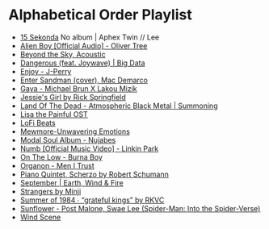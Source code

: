 # Alphabetical Order Playlist

- [15 Sekonda](https://www.youtube.com/watch?v=R_Y4Cn-XQq8) No album | Aphex Twin // Lee
- [Alien Boy [Official Audio] - Oliver Tree](https://www.youtube.com/watch?v=3wLLgJ_a7Rs)
- [Beyond the Sky, Acoustic](https://www.youtube.com/watch?v=0_Af8SX2bWM)
- [Dangerous (feat. Joywave) | Big Data](https://www.youtube.com/watch?v=LpQArtCeXTk)
- [Enjoy - J-Perry](https://www.youtube.com/watch?v=RKomOZTdhVg)
- [Enter Sandman (cover), Mac Demarco](https://www.youtube.com/watch?v=gABTZibOV2U)
- [Gaya - Michael Brun X Lakou Mizik](https://www.youtube.com/watch?v=sHQL4uBSFD4)
- [Jessie's Girl by Rick Springfield](https://www.youtube.com/watch?v=qYkbTyHXwbs)
- [Land Of The Dead - Atmospheric Black Metal | Summoning](https://www.youtube.com/watch?v=jmDnrNwyhK0)
- [Lisa the Painful OST](https://www.youtube.com/watch?v=ByKll4eIjwo&list=PLPAsf8Volpy3OoTL0fFmSLMuv8oK0s1Rk)
- [LoFi Beats](https://www.youtube.com/watch?v=5qap5aO4i9A)
- [Mewmore-Unwavering Emotions](https://www.youtube.com/watch?v=o-mKUzqHcEc)
- [Modal Soul Album - Nujabes](https://www.youtube.com/watch?v=hUMpg1ii4_A&t=1341s)
- [Numb [Official Music Video] - Linkin Park](https://www.youtube.com/watch?v=kXYiU_JCYtU)
- [On The Low - Burna Boy](https://www.youtube.com/watch?v=Ecl8Aod0Tl0)
- [Organon - Men I Trust](https://www.youtube.com/watch?v=-m90XiNil7M&list=PLp9ta73sprU4AR94k8TiS8da2KyDu-DUi)
- [Piano Quintet, Scherzo by Robert Schumann](https://youtu.be/Ub3UAK_KeNI)
- [September | Earth, Wind & Fire](https://www.youtube.com/watch?v=3cKtSlsYVEU)
- [Strangers by Minji](https://youtu.be/Rh3-ifF1D38)
- [Summer of 1984 ∙ “grateful kings” by RKVC](https://youtu.be/cmwomhy81qg)
- [Sunflower - Post Malone, Swae Lee  (Spider-Man: Into the Spider-Verse)](https://www.youtube.com/watch?v=ApXoWvfEYVU)
- [Wind Scene](https://www.youtube.com/watch?v=pUFELL5hHbg)
